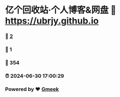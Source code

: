 # 亿个回收站·个人博客&网盘 :link: https://ubrjy.github.io 
### :page_facing_up: [2](https://ubrjy.github.io/tag.html) 
### :speech_balloon: 1 
### :hibiscus: 354 
### :alarm_clock: 2024-06-30 17:00:29 
### Powered by :heart: [Gmeek](https://github.com/Meekdai/Gmeek)
